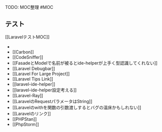 TODO: MOC整理
#MOC

## テスト
[[LaravelテストMOC]]

- 
- [[Carbon]]
- [[CodeSniffer]]
- [[FasadeとModelで名前が被るとide-helperが上手く型認識してくれない]]
- [[Laravel Debugbar]]
- [[Laravel For Large Project]]
- [[Laravel Tips Link]]
- [[laravel-ide-helper]]
- [[laravel-ide-helper設定考える]]
- [[Laravel-Ray]]
- [[LaravelのRequestパラメータはString]]
- [[Laravelのwithを関数の引数渡しするとバグの温床かもしれない]]
- [[Laravelのリンク]]
- [[PHPStan]]
- [[PhpStorm]]
